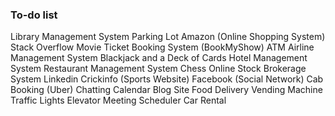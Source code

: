 ### To-do list
Library Management System
Parking Lot
Amazon (Online Shopping System)
Stack Overflow
Movie Ticket Booking System (BookMyShow)
ATM
Airline Management System
Blackjack and a Deck of Cards
Hotel Management System
Restaurant Management System
Chess
Online Stock Brokerage System
Linkedin
Crickinfo (Sports Website)
Facebook (Social Network)
Cab Booking (Uber)
Chatting
Calendar
Blog Site
Food Delivery
Vending Machine
Traffic Lights
Elevator
Meeting Scheduler
Car Rental
